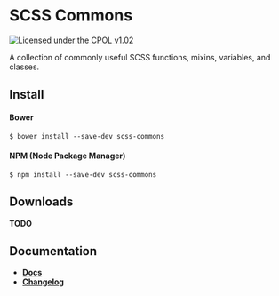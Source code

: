 SCSS Commons
=================================================

[![Licensed under the CPOL v1.02](https://img.shields.io/badge/license-CPOL--1.02-blue.svg?style=flat)](https://github.com/bsara/scss-commons/blob/master/LICENSE.md)

A collection of commonly useful SCSS functions, mixins, variables, and classes.


## Install

#### Bower

    $ bower install --save-dev scss-commons

#### NPM (Node Package Manager)

    $ npm install --save-dev scss-commons



## Downloads

**TODO**



## Documentation

* **[Docs](http://bsara.github.io/scss-commons)**
* **[Changelog](https://github.com/bsara/scss-commons/blob/master/CHANGELOG.md)**
